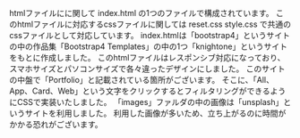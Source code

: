 htmlファイルにに関して
index.html
の1つのファイルで構成されています。
このhtmlファイルに対応するcssファイルに関しては
reset.css
style.css
で共通のcssファイルとして対応しています。
index.htmlは「bootstrap4」というサイトの中の作品集「Bootstrap4 Templates」の中の1つ「knightone」というサイトをもとに作成しました。 
このhtmlファイルはレスポンシブ対応になっており、スマホサイズとパソコンサイズで各々違ったデザインにしました。
このサイトの中盤で「Portfolio」と記載されている箇所がございます。
そこに、「All、App、Card、Web」という文字をクリックするとフィルタリングができるようにCSSで実装いたしました。
「images」ファルダの中の画像は「unsplash」というサイトを利用しました。
利用した画像が多いため、立ち上がるのに時間がかかる恐れがございます。
